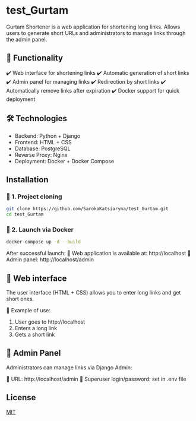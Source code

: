 # test_Gurtam

Gurtam Shortener is a web application for shortening long links.
Allows users to generate short URLs and administrators to manage links through the admin panel.

## 🚀 Functionality
✔️ Web interface for shortening links
✔️ Automatic generation of short links
✔️ Admin panel for managing links
✔️ Redirection by short links
✔️ Automatically remove links after expiration
✔️ Docker support for quick deployment

## 🛠 Technologies
- Backend: Python + Django
- Frontend: HTML + CSS
- Database: PostgreSQL
- Reverse Proxy: Nginx
- Deployment: Docker + Docker Compose

## Installation

### 🔹 1. Project cloning

``` bash
git clone https://github.com/SarokaKatsiaryna/test_Gurtam.git
cd test_Gurtam
```

### 🔹 2. Launch via Docker

```bash
docker-compose up -d --build
```

After successful launch:
🔗 Web application is available at: http://localhost
🔑 Admin panel: http://localhost/admin

## 🎨 Web interface

The user interface (HTML + CSS) allows you to enter long links and get short ones.

📌 Example of use:
1. User goes to http://localhost
2. Enters a long link
3. Gets a short link

## 🔑 Admin Panel

Administrators can manage links via Django Admin:

📍 URL: http://localhost/admin
👤 Superuser login/password: set in .env file

## License

[MIT](https://choosealicense.com/licenses/mit/)
